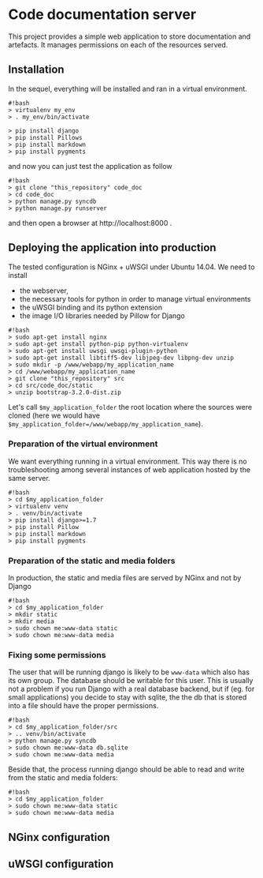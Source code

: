 # Code documentation server #

This project provides a simple web application to store documentation and artefacts. It manages permissions on each of the resources served. 

## Installation #
In the sequel, everything will be installed and ran in a virtual environment. 

```
#!bash
> virtualenv my_env
> . my_env/bin/activate

> pip install django
> pip install Pillows
> pip install markdown
> pip install pygments
```

and now you can just test the application as follow
```
#!bash
> git clone "this_repository" code_doc
> cd code_doc
> python manage.py syncdb
> python manage.py runserver
```
and then open a browser at http://localhost:8000 .

## Deploying the application into production #

The tested configuration is NGinx + uWSGI under Ubuntu 14.04. We need to install 

* the webserver, 
* the necessary tools for python in order to manage virtual environments
* the uWSGI binding and its python extension
* the image I/O libraries needed by Pillow for Django

```
#!bash
> sudo apt-get install nginx 
> sudo apt-get install python-pip python-virtualenv
> sudo apt-get install uwsgi uwsgi-plugin-python
> sudo apt-get install libtiff5-dev libjpeg-dev libpng-dev unzip
> sudo mkdir -p /www/webapp/my_application_name
> cd /www/webapp/my_application_name
> git clone "this_repository" src
> cd src/code_doc/static
> unzip bootstrap-3.2.0-dist.zip
```


Let's call ``$my_application_folder`` the root location where the sources were cloned (here we would have ``$my_application_folder=/www/webapp/my_application_name``).

### Preparation of the virtual environment ###

We want everything running in a virtual environment. This way there is no troubleshooting among several instances of web application hosted by the same server. 
```
#!bash
> cd $my_application_folder
> virtualenv venv
> . venv/bin/activate
> pip install django>=1.7
> pip install Pillow
> pip install markdown
> pip install pygments
```


### Preparation of the static and media folders ###

In production, the static and media files are served by NGinx and not by Django

```
#!bash
> cd $my_application_folder
> mkdir static
> mkdir media
> sudo chown me:www-data static
> sudo chown me:www-data media
```

### Fixing some permissions ###

The user that will be running django is likely to be ``www-data`` which also has its own group. The database should be writable for this user. This is usually not a problem if you run Django with a real database backend, but if (eg. for small applications) you decide to stay with sqlite, the the db that is stored into a file should have the proper permissions. 

```
#!bash
> cd $my_application_folder/src
> .. venv/bin/activate
> python manage.py syncdb
> sudo chown me:www-data db.sqlite
> sudo chown me:www-data media
```

Beside that, the process running django should be able to read and write from the static and media folders:

```
#!bash
> cd $my_application_folder
> sudo chown me:www-data static
> sudo chown me:www-data media
```

## NGinx configuration ##

## uWSGI configuration ##

